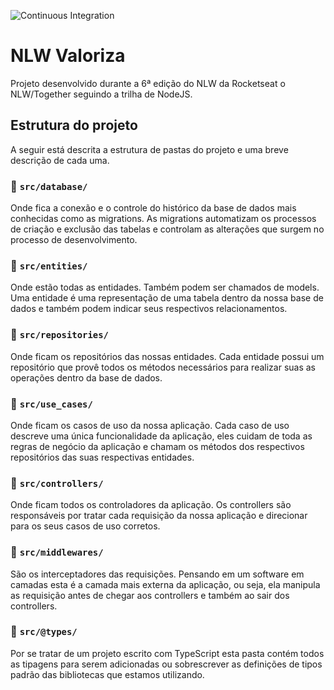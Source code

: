 ![Continuous Integration](https://github.com/VictorTurraF/nlwvaloriza/actions/workflows/node.js.yml/badge.svg)
# NLW Valoriza
Projeto desenvolvido durante a 6ª edição do NLW da Rocketseat o NLW/Together seguindo a trilha de NodeJS.

## Estrutura do projeto
A seguir está descrita a estrutura de pastas do projeto e uma breve descrição de cada uma.

### 📁 `src/database/`
Onde fica a conexão e o controle do histórico da base de dados mais conhecidas como as migrations. As migrations automatizam os processos de criação e exclusão das tabelas e controlam as alterações que surgem no processo de desenvolvimento.

### 📁 `src/entities/`
Onde estão todas as entidades. Também podem ser chamados de models. Uma entidade é uma representação de uma tabela dentro da nossa base de dados e também podem indicar seus respectivos relacionamentos.

### 📁 `src/repositories/`
Onde ficam os repositórios das nossas entidades. Cada entidade possui um repositório que provê todos os métodos necessários para realizar suas as operações dentro da base de dados.

### 📁 `src/use_cases/`
Onde ficam os casos de uso da nossa aplicação. Cada caso de uso descreve uma única funcionalidade da aplicação, eles cuidam de toda as regras de negócio da aplicação e chamam os métodos dos respectivos repositórios das suas respectivas entidades.

### 📁 `src/controllers/`
Onde ficam todos os controladores da aplicação. Os controllers são responsáveis por tratar cada requisição da nossa aplicação e direcionar para os seus casos de uso corretos.

### 📁 `src/middlewares/`
São os interceptadores das requisições. Pensando em um software em camadas esta é a camada mais externa da aplicação, ou seja, ela manipula as requisição antes de chegar aos controllers e também ao sair dos controllers.

### 📁 `src/@types/`
Por se tratar de um projeto escrito com TypeScript esta pasta contém todos as tipagens para serem adicionadas ou sobrescrever as definições de tipos padrão das bibliotecas que estamos utilizando.
